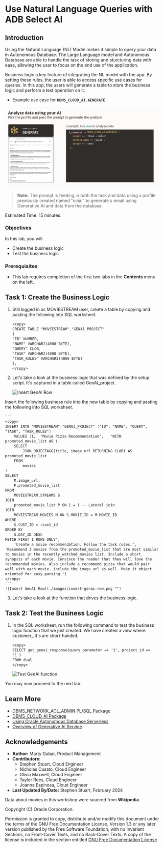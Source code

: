 # Use Natural Language Queries with ADB Select AI

## Introduction

Using the Natural Language (NL) Model makes it simple to query your data in Autonomous Database. The Large Language model and Autonomous Database are able to handle the task of storing and sturcturing data with ease, allowing the user to focus on the end use of the application. 

Business logic a key feature of integrating the NL model with the app. By setting these rules, the user is able to access specific use cases for queries.  In this app, the users will generate a table to store the business logic and perform a test operation on it. 

- Example use case for **`DBMS_CLOUD_AI.GENERATE`** 

![Business Logic Overview](./images/intro-businesslogic.png "")

> **Note:** The prompt is feeding in both the task and data using a profile previously created named "ociai" to generate a email using Generative AI and data from the database. 

Estimated Time: 15 minutes.

### Objectives

In this lab, you will:

* Create the business logic 
* Test the business logic 

### Prerequisites

- This lab requires completion of the first two labs in the **Contents** menu on the left.

## Task 1: Create the Business Logic 

1. Still logged in as MOVIESTREAM user, create a table by copying and pasting the following into SQL worksheet.

    ```
    <copy>
    CREATE TABLE "MOVIESTREAM"."GENAI_PROJECT" 
   (	
    "ID" NUMBER, 
    "NAME" VARCHAR2(4000 BYTE),
    "QUERY" CLOB,
    "TASK" VARCHAR2(4000 BYTE),
    "TASK_RULES" VARCHAR2(4000 BYTE)
   );
   </copy>
   ```

2. Let's take a look at the business logic that was defined by the setup script. It's captured in a table called GenAI_project. 

    ![Insert GenAI Row](../../business-logic/./images/insert-genai-row.png "")

Insert the following business rule into the new table by copying and pasting the following into SQL worksheet. 

    ```
    <copy>
    INSERT INTO "MOVIESTREAM"."GENAI_PROJECT" ("ID", "NAME", "QUERY", "TASK", "TASK_RULES")
        VALUES (1,	'Movie Pizza Recommendation',	'WITH promoted_movie_list AS (
        SELECT
            JSON_OBJECTAGG(title, image_url RETURNING CLOB) AS promoted_movie_list
        FROM
            movies
    )
    SELECT
        M.image_url,
        P.promoted_movie_list
    FROM
        MOVIESTREAM.STREAMS S
    JOIN
        promoted_movie_list P ON 1 = 1 -- Lateral join
    JOIN
        MOVIESTREAM.MOVIES M ON S.MOVIE_ID = M.MOVIE_ID
    WHERE
        S.CUST_ID = :cust_id
    ORDER BY
        S.DAY_ID DESC
    FETCH FIRST 1 ROWS ONLY',
        'Create a movie recommendation. Follow the task rules.',	'Recommend 3 movies from the promoted_movie_list that are most similar to movies in the recently_watched_movies list. Include a short synopsis of each movie. Convince the reader that they will love the recommended movies. Also include a recommend pizza that would pair well with each movie. include the image_url as well. Make it object oriented for easy parsing.')
    </copy>
    ```
    ![Insert GenAI Row](./images/insert-genai-row.png "")

3. Let's take a look at the function that drives the business logic.

## Task 2: Test the Business Logic 

1. In the SQL worksheet, run the following command to test the business logic function that we just created. We have created a view where customer_id's are short-handed. 

    ```
    <copy>
    SELECT get_genai_response(query_parameter => '1', project_id => '1')
    FROM dual
    </copy>
    ```  
    ![Test GenAI function](./images/test-genai-function.png "")
    
You may now proceed to the next lab.

## Learn More
* [DBMS\_NETWORK\_ACL\_ADMIN PL/SQL Package](https://docs.oracle.com/en/database/oracle/oracle-database/19/arpls/DBMS_NETWORK_ACL_ADMIN.html#GUID-254AE700-B355-4EBC-84B2-8EE32011E692)
* [DBMS\_CLOUD\_AI Package](https://docs.oracle.com/en-us/iaas/autonomous-database-serverless/doc/dbms-cloud-ai-package.html)
* [Using Oracle Autonomous Database Serverless](https://docs.oracle.com/en/cloud/paas/autonomous-database/adbsa/index.html)
* [Overview of Generative AI Service](https://docs.oracle.com/en-us/iaas/Content/generative-ai/overview.htm)

## Acknowledgements

  * **Author:** Marty Gubar, Product Management 
  * **Contributors:** 
    * Stephen Stuart, Cloud Engineer 
    * Nicholas Cusato, Cloud Engineer 
    * Olivia Maxwell, Cloud Engineer 
    * Taylor Rees, Cloud Engineer 
    * Joanna Espinosa, Cloud Engineer 
* **Last Updated By/Date:** Stephen Stuart, February 2024

Data about movies in this workshop were sourced from **Wikipedia**.

Copyright (C)  Oracle Corporation.

Permission is granted to copy, distribute and/or modify this document
under the terms of the GNU Free Documentation License, Version 1.3
or any later version published by the Free Software Foundation;
with no Invariant Sections, no Front-Cover Texts, and no Back-Cover Texts.
A copy of the license is included in the section entitled [GNU Free Documentation License](files/gnu-free-documentation-license.txt)
